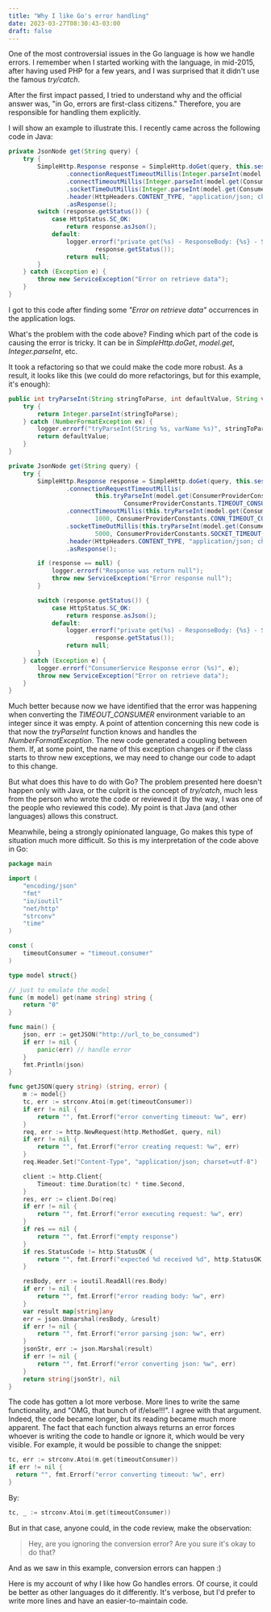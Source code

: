 ```yaml
---
title: "Why I like Go's error handling"
date: 2023-03-27T08:30:43-03:00
draft: false
---
```


One of the most controversial issues in the Go language is how we handle errors. I remember when I started working with the language, in mid-2015, after having used PHP for a few years, and I was surprised that it didn't use the famous *try/catch*.

After the first impact passed, I tried to understand why and the official answer was, "in Go, errors are first-class citizens." Therefore, you are responsible for handling them explicitly.

I will show an example to illustrate this. I recently came across the following code in Java:

```java
private JsonNode get(String query) {
    try {
        SimpleHttp.Response response = SimpleHttp.doGet(query, this.session)
                .connectionRequestTimeoutMillis(Integer.parseInt(model.get(ConsumerProviderConstants.TIMEOUT_CONSUMER)))
                .connectTimeoutMillis(Integer.parseInt(model.get(ConsumerProviderConstants.CONN_TIMEOUT_CONSUMER)))
                .socketTimeOutMillis(Integer.parseInt(model.get(ConsumerProviderConstants.SOCKET_TIMEOUT_CONSUMER)))
                .header(HttpHeaders.CONTENT_TYPE, "application/json; charset=utf-8")
                .asResponse();
        switch (response.getStatus()) {
            case HttpStatus.SC_OK:
                return response.asJson();
            default:
                logger.errorf("private get(%s) - ResponseBody: {%s} - StatusCode(%d)", query, response.asString(),
                        response.getStatus());
                return null;
        }
    } catch (Exception e) {
        throw new ServiceException("Error on retrieve data");
    }
}
```

I got to this code after finding some *"Error on retrieve data"* occurrences in the application logs.

What's the problem with the code above? Finding which part of the code is causing the error is tricky. It can be in *SimpleHttp.doGet*, *model.get*, *Integer.parseInt*, etc.

It took a refactoring so that we could make the code more robust. As a result, it looks like this (we could do more refactorings, but for this example, it's enough):

```java
public int tryParseInt(String stringToParse, int defaultValue, String varName) {
    try {
        return Integer.parseInt(stringToParse);
    } catch (NumberFormatException ex) {
        logger.errorf("tryParseInt(String %s, varName %s)", stringToParse, varName);
        return defaultValue;
    }
}

private JsonNode get(String query) {
    try {
        SimpleHttp.Response response = SimpleHttp.doGet(query, this.session)
                .connectionRequestTimeoutMillis(
                        this.tryParseInt(model.get(ConsumerProviderConstants.TIMEOUT_CONSUMER), 1000,
                                ConsumerProviderConstants.TIMEOUT_CONSUMER))
                .connectTimeoutMillis(this.tryParseInt(model.get(ConsumerProviderConstants.CONN_TIMEOUT_CONSUMER),
                        1000, ConsumerProviderConstants.CONN_TIMEOUT_CONSUMER))
                .socketTimeOutMillis(this.tryParseInt(model.get(ConsumerProviderConstants.SOCKET_TIMEOUT_CONSUMER),
                        5000, ConsumerProviderConstants.SOCKET_TIMEOUT_CONSUMER))
                .header(HttpHeaders.CONTENT_TYPE, "application/json; charset=utf-8")
                .asResponse();

        if (response == null) {
            logger.errorf("Response was return null");
            throw new ServiceException("Error response null");
        }

        switch (response.getStatus()) {
            case HttpStatus.SC_OK:
                return response.asJson();
            default:
                logger.errorf("private get(%s) - ResponseBody: {%s} - StatusCode(%d)", query, response.asString(),
                        response.getStatus());
                return null;
        }
    } catch (Exception e) {
        logger.errorf("ConsumerService Response error (%s)", e);
        throw new ServiceException("Error on retrieve data");
    }
}
```

Much better because now we have identified that the error was happening when converting the *TIMEOUT_CONSUMER* environment variable to an integer since it was empty. A point of attention concerning this new code is that now the *tryParseInt* function knows and handles the *NumberFormatException*. The new code generated a coupling between them. If, at some point, the name of this exception changes or if the class starts to throw new exceptions, we may need to change our code to adapt to this change.

But what does this have to do with Go? The problem presented here doesn't happen only with Java, or the culprit is the concept of *try/catch*, much less from the person who wrote the code or reviewed it (by the way, I was one of the people who reviewed this code). My point is that Java (and other languages) allows this construct.

Meanwhile, being a strongly opinionated language, Go makes this type of situation much more difficult. So this is my interpretation of the code above in Go:

```go
package main

import (
	"encoding/json"
	"fmt"
	"io/ioutil"
	"net/http"
	"strconv"
	"time"
)

const (
	timeoutConsumer = "timeout.consumer"
)

type model struct{}

// just to emulate the model
func (m model) get(name string) string {
	return "0"
}

func main() {
	json, err := getJSON("http://url_to_be_consumed")
	if err != nil {
		panic(err) // handle error
	}
	fmt.Println(json)
}

func getJSON(query string) (string, error) {
	m := model{}
	tc, err := strconv.Atoi(m.get(timeoutConsumer))
	if err != nil {
		return "", fmt.Errorf("error converting timeout: %w", err)
	}
	req, err := http.NewRequest(http.MethodGet, query, nil)
	if err != nil {
		return "", fmt.Errorf("error creating request: %w", err)
	}
	req.Header.Set("Content-Type", "application/json; charset=utf-8")

	client := http.Client{
		Timeout: time.Duration(tc) * time.Second,
	}
	res, err := client.Do(req)
	if err != nil {
		return "", fmt.Errorf("error executing request: %w", err)
	}
	if res == nil {
		return "", fmt.Errorf("empty response")
	}
	if res.StatusCode != http.StatusOK {
		return "", fmt.Errorf("expected %d received %d", http.StatusOK, res.StatusCode)
	}

	resBody, err := ioutil.ReadAll(res.Body)
	if err != nil {
		return "", fmt.Errorf("error reading body: %w", err)
	}
	var result map[string]any
	err = json.Unmarshal(resBody, &result)
	if err != nil {
		return "", fmt.Errorf("error parsing json: %w", err)
	}
	jsonStr, err := json.Marshal(result)
	if err != nil {
		return "", fmt.Errorf("error converting json: %w", err)
	}
	return string(jsonStr), nil
}

```

The code has gotten a lot more verbose. More lines to write the same functionality, and "OMG, that bunch of if/else!!!". I agree with that argument. Indeed, the code became longer, but its reading became much more apparent. The fact that each function always returns an error forces whoever is writing the code to handle or ignore it, which would be very visible. For example, it would be possible to change the snippet:

```go
tc, err := strconv.Atoi(m.get(timeoutConsumer))
if err != nil {
  return "", fmt.Errorf("error converting timeout: %w", err)
}
```

By:

```go
tc, _ := strconv.Atoi(m.get(timeoutConsumer))
```


But in that case, anyone could, in the code review, make the observation: 

> Hey, are you ignoring the conversion error? Are you sure it's okay to do that?

And as we saw in this example, conversion errors can happen :)

Here is my account of why I like how Go handles errors. Of course, it could be better as other languages do it differently. It's verbose, but I'd prefer to write more lines and have an easier-to-maintain code.